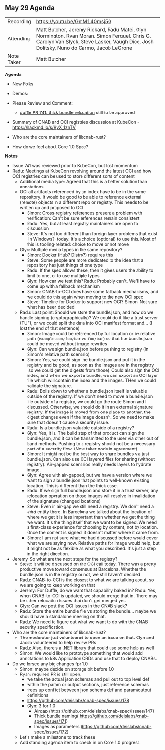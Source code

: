 ## **May 29 Agenda**

|  |  | 
| -------- | -------- |
| Recording | https://youtu.be/GmM140msj50 |
| Attending | Matt Butcher, Jeremy Rickard, Radu Matei, Glyn Normington, Ryan Moran, Simon Ferquel, Chris G, Carolyn Van Slyck, Steve Lasker, Vaugh Dice, Josh Dolitsky, Nuno do Carmo, Jacob LeGrone |
| Note Taker | Matt Butcher |

**Agenda**
 * New Folks
 * Demos:
 * Please Review and Comment:
     - [duffle PR 741: thick bundle relocation](https://github.com/deislabs/duffle/pull/741) still to be approved

 * Summary of CNAB and OCI registries discussion at KubeCon - https://hackmd.io/s/HyX_1znTV
 * Who are the core maintainers of libcnab-rust?
 * How do we feel about Core 1.0 Spec?


**Notes**
- Issue 741 was reviewed prior to KubeCon, but lost momentum.
- Radu: Meetings at KubeCon revolving around the latest OCI and how OCI registries can be used to store different sorts of content
    - Additional media type: Agreed that this is a better solution than annotations
    - OCI all artifacts referenced by an index have to be in the same repository. It would be good to be able to reference external (remote) objects in a different repo or registry. This needs to be written up and proposed to OCI
        - Simon: Cross-registry references present a problem with verification: Can't be sure references remain consistent
        - Radu: Yes, but at least registry maintainers are open to discussion
        - Steve: It's not too different than foreign layer problems that exist (in Windows?) today. It's a choice (optional) to use this. Most of this is tooling-related: choice to move or not move
    - Glyn: Multiple media types in the same repository?
        - Simon: Docker (Hub? Distro?) requires this
        - Steve: Some people are more dedicated to the idea that a repository has just things of one type
        - Radu: If the spec allows these, then it gives users the ability to limit to one, or to use multiple types
        - Glyn: How can we test this? Radu: Probably can't. We'll have to come up with a fallback mechanism
        - Simon: CNAB-to-OCI does have some fallback mechanisms, and we could do this again when moving to the new OCI spec
        - Steve: Timeline for Docker to support new OCI? Simon: Not sure what has been decided
    - Radu: Last point: Should we store the bundle.json, and how do we handle signing (cryptographically)? We could do it like a trust server (TUF), or we could split the data into OCI manifest format and... (I lost the end of that sentence)
        - Simon: Image could be referenced by full location or by relative path (`example.com/foo/bar` vs `foo/bar`) so that hte bundle.json could be moved without image rewrites
        - Glyn: Can we sign bundle.json before pushing to registry (in Simon's relative path scenario)
        - Simon: Yes, we could sign the bundle.json and put it in the registry and be good, as soon as the images are in the registry (so we could get the digests from those). Could also sign the OCI index, and when we export a bundle, we can export an OCI layer file which will contain the index and the images. THen we could validate the signature.
        - Radu: Boils down to whether a bundle.json itself is valuable outside of the registry. If we don't need to move a bundle.json file outside of a registry, we could go the route Simon and I discussed. Otherwise, we should do it in an external signature registry. If the image is moved from one place to another, the digest changes even if the image doesn't. So we need to make sure that doesn't cause a security issue.
        - Radu: Is a bundle.json valuable outside of a registry?
        - Glyn: Yes, it is. The build step of that product can sign the bundle.json, and it can be transmitted to the user via other out of band methods. Pushing to a registry should not be a necessary part of a security flow. (Note taker nods in agreement)
        - Simon: It might not be the  best way to share bundles via just bundle.json. Can also use OCI layered files for sharing (without registry). Air-gapped scenarios really needs layers to hydrate image. 
        - Glyn: Agree with air-gapped, but we have a version where we want to sign a bundle.json that points to well-known existing location. This is different than the thick case.
        - Radu: If we sign full bundle.json and store it in a trust server, any relocation operation on those images will resolve in invalidation of the signature (changed locations)
        - Steve: Even in air-gap we still need a registry. We don't need a _third_ entity there. In Barcelona we talked about the location of where we get it is less important than whether we get the thing we want. It's the thing itself that we want to be signed. We need a first-class experience for choosing by content, not by location. Once the content is signed, it doesn't matter where it came from.
        - Simon: I am not sure what we had discussed before would cover what we are saying now. Relative paths for image would help, but it might not be as flexible as what you described. It's just a step in the right direction.
- Jeremy: So what are the next steps for the registry?
    - Steve: It will be discussed on the OCI call today. There was a pretty productive move toward consensus at Barcelona. Whether the bundle.json is in the registry or not, we still haven't decided
    - Radu: CNAB-to-OCI is the closest to what we are talking about, so we are going to keep working on that
    - Jeremy: For Duffle, do we want that capability baked in? Radu: Yes, when CNAB-to-OCI is updated, we should merge that in. There may be other relocation issues that don't get merged yet.
    - Glyn: Can we post the OCI issues in the CNAB slack?
    - Radu: Store the entire bundle file vs storing the bundle... maybe we should have a standalone meeting on that.
    - Radu: We need to figure out what we want to do with the CNAB security specification.
- Who are the core maintainers of libcnab-rust?
    - The moderator just volunteered to open an issue on that. Glyn and Jacob volunteered to help review PRs
    - Radu: Also, there's a .NET library that could use some help as well
    - Simon: We would like to prototype something that would add annotations to k8s Application CRDs and use that to deploy CNABs.
- Do we forsee any big changes fpr 1.0 
    - Simon: maybe decide on storage bit before 1.0
    - Ryan: required PR is still open. 
        - we take the actual json schemas and pull out to top level def
        - within the param or output sections, just reference schemas
        - frees up conflict between json schema def and param/output definitions
        - https://github.com/deislabs/cnab-spec/issues/178
        - Glyn: 3 for 1.0
            - Airgap (https://github.com/deislabs/cnab-spec/issues/147)
            - Thick bundle naming( https://github.com/deislabs/cnab-spec/issues/171)
            - Images as parameters (https://github.com/deislabs/cnab-spec/issues/172)
     - Let's make a milestone to track these
     - Add standing agenda item to check in on Core 1.0 progress